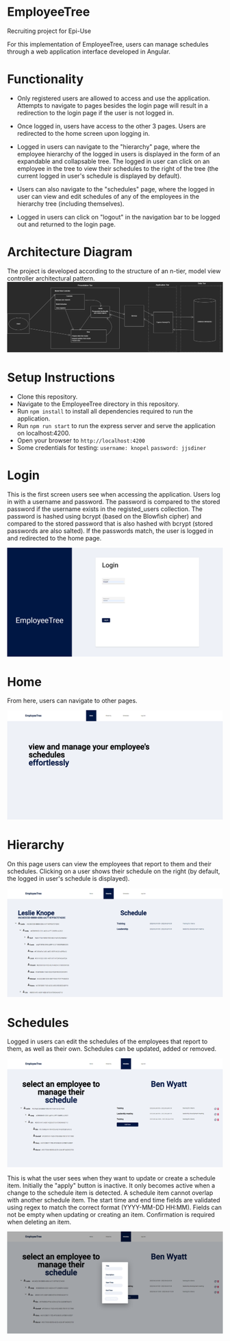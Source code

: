 # EmployeeTree
Recruiting project for Epi-Use

For this implementation of EmployeeTree, users can manage schedules through a web application interface developed in Angular.

# Functionality
- Only registered users are allowed to access and use the application. Attempts to navigate to pages besides the login page will result in a redirection to the login page if the user is not logged in.

- Once logged in, users have access to the other 3 pages. Users are redirected to the home screen upon logging in.

- Logged in users can navigate to the "hierarchy" page, where the employee hierarchy of the logged in users is displayed in the form of an expandable and collapsable tree. The logged in user can click on an employee in the tree to view their schedules to the right of the tree (the current logged in user's schedule is displayed by default).

- Users can also navigate to the "schedules" page, where the logged in user can view and edit schedules of any of the employees in the hierarchy tree (including themselves).

- Logged in users can click on "logout" in the navigation bar to be logged out and returned to the login page.

# Architecture Diagram

The project is developed according to the structure of an n-tier, model view controller architectural pattern.
![architecture diagram](https://github.com/bevanslabbert/EmployeeTree/blob/main/ArchitectureDiagram.jpg?raw=true)

# Setup Instructions

- Clone this repository.
- Navigate to the EmployeeTree directory in this repository.
- Run `npm install` to install all dependencies required to run the application.
- Run `npm run start` to run the express server and serve the application on localhost:4200.
- Open your browser to `http://localhost:4200`
- Some credentials for testing:
  `username: knopel`
  `password: jjsdiner`
  
# Login

This is the first screen users see when accessing the application.
Users log in with a username and password. The password is compared to the stored password if the username exists in the registed_users collection. The password is hashed using bcrypt (based on the Blowfish cipher) and compared to the stored password that is also hashed with bcrypt (stored passwords are also salted). If the passwords match, the user is logged in and redirected to the home page.

![login](https://github.com/bevanslabbert/EmployeeTree/blob/main/login.png?raw=true)

# Home

From here, users can navigate to other pages.

![home](https://github.com/bevanslabbert/EmployeeTree/blob/main/home.png?raw=true)

# Hierarchy

On this page users can view the employees that report to them and their schedules. Clicking on a user shows their schedule on the right (by default, the logged in user's schedule is displayed).

![hierarchy](https://github.com/bevanslabbert/EmployeeTree/blob/main/hierarchy.png?raw=true)

# Schedules

Logged in users can edit the schedules of the employees that report to them, as well as their own. 
Schedules can be updated, added or removed.

![schedules](https://github.com/bevanslabbert/EmployeeTree/blob/main/schedules.png?raw=true)

This is what the user sees when they want to update or create a schedule item. Initially the "apply" button is inactive. It only becomes active when a change to the schedule item is detected.
A schedule item cannot overlap with another schedule item.
The start time and end time fields are validated using regex to match the correct format (YYYY-MM-DD HH:MM).
Fields can not be empty when updating or creating an item.
Confirmation is required when deleting an item.

![schedule_edit](https://github.com/bevanslabbert/EmployeeTree/blob/main/schedule_edit.png?raw=true)
  

  

